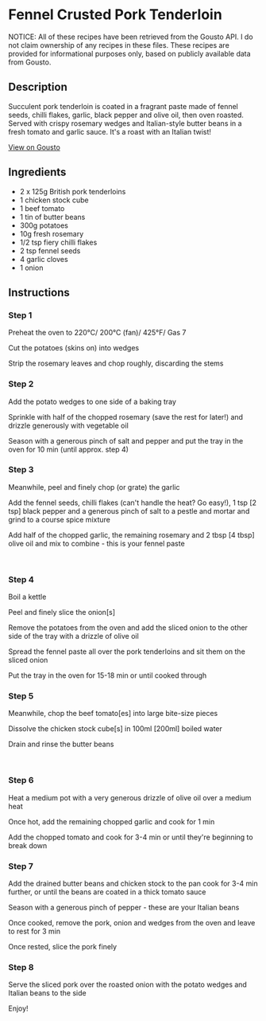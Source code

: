 # Fennel Crusted Pork Tenderloin

NOTICE: All of these recipes have been retrieved from the Gousto API. I do not claim ownership of any recipes in these files. These recipes are provided for informational purposes only, based on publicly available data from Gousto.

## Description

Succulent pork tenderloin is coated in a fragrant paste made of fennel seeds, chilli flakes, garlic, black pepper and olive oil, then oven roasted. Served with crispy rosemary wedges and Italian-style butter beans in a fresh tomato and garlic sauce. It's a roast with an Italian twist!

[View on Gousto](https://www.gousto.co.uk/recipes/cookbook/fennel-crusted-pork-tenderloin)

## Ingredients

- 2 x 125g British pork tenderloins
- 1 chicken stock cube 
- 1 beef tomato
- 1 tin of butter beans
- 300g potatoes 
- 10g fresh rosemary
- 1/2 tsp fiery chilli flakes
- 2 tsp fennel seeds
- 4 garlic cloves
- 1 onion

## Instructions


### Step 1

Preheat the oven to 220&deg;C/ 200&deg;C (fan)/ 425&deg;F/ Gas 7


Cut the potatoes (skins on) into wedges&nbsp;


Strip the rosemary leaves and chop roughly, discarding the stems&nbsp;


### Step 2

Add the potato wedges to one side of a baking tray


Sprinkle with half of the chopped rosemary (save the rest for later!)&nbsp;and drizzle generously with&nbsp;vegetable oil


Season with a generous pinch of salt and pepper and put the tray in the oven for 10 min (until approx. step 4)


### Step 3

Meanwhile,&nbsp;peel and finely chop (or grate) the garlic


Add the fennel seeds, chilli flakes (can't handle the heat? Go easy!), 1 tsp<span class="text-danger"> [2 tsp]</span> black pepper&nbsp;and a generous pinch of salt to a pestle and mortar&nbsp;and grind to a course spice mixture


Add half of the chopped garlic, the remaining rosemary and 2 tbsp<span class="text-danger"> [4 tbsp]</span> olive oil and mix to combine - this is your fennel paste


&nbsp;


### Step 4

Boil a kettle


Peel and finely slice the onion<span class="text-danger">[s]&nbsp;</span>


Remove the potatoes&nbsp;from the oven and add the sliced onion to the other side of the tray with a drizzle of olive oil


Spread the&nbsp;fennel paste all over the pork tenderloins&nbsp;and sit them on&nbsp;the sliced onion


Put the tray in the oven for 15-18 min or until cooked through


### Step 5

Meanwhile, chop the beef tomato<span class="text-danger">[es]</span> into large bite-size pieces


Dissolve the chicken stock cube<span class="text-danger">[s]</span> in 100ml <span class="text-danger">[200ml]</span> boiled water&nbsp;


Drain and rinse the butter beans


&nbsp;


### Step 6

Heat a medium pot with a very generous drizzle of olive oil over a medium heat


Once hot, add the remaining chopped garlic and cook for 1 min


Add the chopped tomato and cook for 3-4 min or until they're beginning to break down&nbsp;


### Step 7

Add the drained butter beans and chicken stock to the&nbsp;pan cook for 3-4 min further, or until the beans are coated in a thick tomato sauce&nbsp;


Season with a generous pinch of pepper - these are your Italian beans&nbsp;


Once cooked, remove the pork, onion and wedges from the oven and leave to rest for 3 min&nbsp;


Once rested, slice the pork finely&nbsp;

### Step 8

Serve the sliced pork over the roasted onion with the potato wedges&nbsp;and Italian beans&nbsp;to the side&nbsp;


Enjoy!

